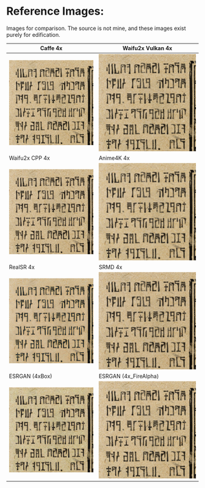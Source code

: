 # Reference Images:
Images for comparison. The source is not mine, and these images exist purely for edification.
   
Caffe 4x | Waifu2x Vulkan 4x
---------|------------------
<img class="header" src="https://github.com/WalkerMx/DemoImages/blob/master/References/Caffe4x.png">|<img src="https://github.com/WalkerMx/DemoImages/blob/master/References/WaifuVulkan4x.png">
Waifu2x CPP 4x| Anime4K 4x
<img src="https://github.com/WalkerMx/DemoImages/blob/master/References/WaifuCPP4x.png">|<img src="https://github.com/WalkerMx/DemoImages/blob/master/References/Anime4K4x.png">
RealSR 4x | SRMD 4x
<img src="https://github.com/WalkerMx/DemoImages/blob/master/References/RealSR4x.png">|<img src="https://github.com/WalkerMx/DemoImages/blob/master/References/SRMD4x.png">
ESRGAN (4xBox) | ESRGAN (4x_FireAlpha)
<img src="https://github.com/WalkerMx/DemoImages/blob/master/References/ESRGAN4xBox.png">|<img src="https://github.com/WalkerMx/DemoImages/blob/master/References/ESRGAN4xFireAlpha.png">

